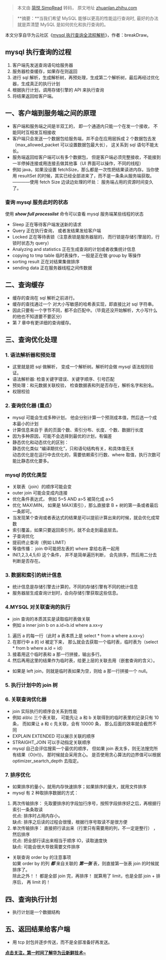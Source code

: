 > 本文由 [简悦 SimpRead](http://ksria.com/simpread/) 转码， 原文地址 [zhuanlan.zhihu.com](https://zhuanlan.zhihu.com/p/453446764)

> **摘要：**当我们希望 MySQL 能够以更高的性能运行查询时, 最好的办法就是弄清楚 MySQL 是如何优化和执行查询的。

本文分享自华为云社区《[mysql 执行查询全流程解析](https://link.zhihu.com/?target=https%3A//bbs.huaweicloud.com/blogs/314468%3Futm_source%3Dzhihu%26utm_medium%3Dbbs-ex%26utm_campaign%3Dei%26utm_content%3Dcontent)》，作者：breakDraw。

mysql 执行查询的过程
-------------

1.  客户端先发送查询语句给服务器
2.  服务器检查缓存，如果存在则返回
3.  进行 sql 解析，生成解析树，再预处理，生成第二个解析树，最后再经过优化器，生成真正的执行计划
4.  根据执行计划，调用存储引擎的 API 来执行查询
5.  将结果返回给客户端。

一、客户端到服务端之间的原理
--------------

*   客户端和服务端之间是半双工的， 即一个通道内只能一个在发一个接收， 不能同时互相发互相接收
*   客户端只会发送一个数据包给服务端，并不会在应用层拆成 2 个数据包去发（max_allowed_packet 可以设置数据包最大长）， 这关系到 sql 语句不能太长。
*   服务端返回给客户端可以有多个数据包， 但是客户端必须完整接收，不能接到一半停掉连接或用连接去做其他事（UI 界面可以操作，不同的线程）
*   例如 java，如果没设置 fetchSize，那么都是一次性把结果读进内存。当你使用 resultSet 的时候，其实已经全部进来了，而不是一条条从服务端获取。————使用 fetch Size 边读边处理的坏处： 服务端占用的资源时间变久了。

### 查询 mysql 服务此时的状态

使用 **_show full processlist_** 命令可以查看 mysql 服务端某些线程的状态

*   Sleep 正在等待客户端发送新的请求
*   Query 正在执行查询， 或者发结果发给客户端
*   Locked 正在等待表锁（注意表锁是服务器层的， 而行锁是存储引擎层的，行锁时状态为 query）
*   Analyzing and statistics 正在生成查询的计划或者收集统计信息
*   copying to tmp table 临时表操作，一般是正在做 group by 等操作
*   sorting result 正在对结果集做排序
*   sending data 正在服务器线程之间传数据

二、查询缓存
------

*   缓存的查询在 sql 解析之前进行。
*   缓存的查找通过一个 对大小写敏感的哈希表实现，即直接比对 sql 字符串。
*   因此只要有一个字节不同，都不会匹配中。（毕竟还没开始解析，大小写什么的他也不知道要不要区分）
*   第 7 章中有更详细的查询缓存。

三、查询优化处理
--------

### 1. 语法解析器和预处理

*   这里就是把 sql 做解析， 变成一个解析树。解析时会做 mysql 语法规则验证。
*   语法解析器: 检查关键字错误、关键字顺序、引号匹配
*   预处理：和元数据关联校验， 检查数据表和列是否存在，解析名字和别名。
*   权限校验

### 2. 查询优化器 (重点）

*   mysql 可能会生成多种计划， 他会分别计算一个预测成本值，然后选一个成本最小的计划
*   计算信息来自于 表的页面个数、索引分布、长度、个数、数据行长度
*   因为多种原因，可能不会选择到最优的计划，有偏差
*   静态优化和动态优化的区别：  
    静态优化类似 “编译期优化”，只和语句结构有关，和具体值无关  
    动态优化是在运行中去优化的，需要依赖索引行数、where 取值，执行次数可能比静态优化要多。

### mysql 的优化类型

*   关联表（join）的顺序可能会变
*   outer join 可能会变成内连接
*   优化条件表达式， 例如 5=5 AND a>5 被简化成 a>5
*   优化 MAX\MIN， 如果是 MAX(索引），那么直接拿 B + 树的第一条或者最后一条即可。
*   当发现某个查询或者表达式的结果是可以提前计算出来的时候，就会优化成常数
*   索引覆盖，如果只要返回索引列，就不会走到最底层去。
*   子查询优化
*   提前终止查询（例如 LIMIT）
*   等值传播： join 中可能把左表的 where 拿给右表一起用
*   IN(1,2,3,4,5,6) 这个条件， 并不是简单遍历判断， 会先排序，然后用二分去判断是否存在。

### 3. 数据和索引的统计信息

*   统计信息是存储引擎去计算的，不同的存储引擎有不同的统计信息
*   服务器层生成查询计划时，会向存储引擎获取这些信息。

### 4.MYSQL 对关联查询的执行

*   join 查询的本质其实是读取临时表做关联
*   例如 a inner join b on a.id=b.id where a.xx=y

1.  遍历 a 的每一行（此时 a 表本质上是 select * from a where a.xx=y）
2.  在那行中 a 的 id 被定下来， 那么就会去获取一个临时表，临时表为（select * from b where a.id = id）
3.  接着用这个临时表和 a 那一行拼接，输出多行。
4.  然后再用这里的结果作为临时表，给更上层的关联去用（嵌套查询的含义）。

*   如果是 left join，则就是临时表如果为空，则给 a 那一行拼接一个 null。

### 5. 执行计划中的 join 树

### 6. 关联查询优化器

*   join 实际执行的顺序会关系到性能
*   例如 a\b\c 三个表关联， 可能先让 a 和 b 关联得到的临时表里的记录只有 10 条， 而如果让 a 和 c 先关联，会有 10000 条， 那么后面的效率就会截然不同
*   EXPLAIN EXTENDED 可以展示关联的顺序
*   STRAIGHT_JOIN 可以手动指定关联顺序
*   mysql 自己会评估搜索一个最优的顺序， 但如果 join 表太多，则无法搜完所有结果（O(n!))， 那时候就会采用贪心。 是否使用贪心算法的边界值可以根据 optimizer_seartch_depth 去指定。

### 7. 排序优化

*   如果排序的量小，就用内存快速排序；如果排序的量大，就用文件排序
*   mysql 有 2 种取排序数据的方式：

1.  两次传输排序： 先取要排序的字段加行序号，按照字段排序好之后，再根据行索引一条条取读  
    优点: 排序时占用内存小。  
    缺点: 排序之后读的过程会很慢，根据行序号取读不是很方便
2.  单次传输排序： 直接把行读出来（行里只有需要用的列，不一定是整行） ，然后排序  
    优点: 把全部行读出来相当于顺序 IO，读取速度快  
    缺点: 可能会很大导致需要文件排序

*   关联查询 order by 的注意事项  
    如果 order by 的列 **_都_** 来自关联的 **_第一张_** 表，则直接第一张表 join 的时候就排序了。  
    除此之外！！ 都是全部 join 完，再排序！ 就算用了 limit，也是全部 join + 排序后， 再 limit 的！

四、查询执行计划
--------

*   执行计划是一个数据结构

五、返回结果给客户端
----------

*   用 tcp 封包并逐步传送，而不是全部准备好再发送。

**[点击关注，第一时间了解华为云新鲜技术~](https://link.zhihu.com/?target=https%3A//bbs.huaweicloud.com/blogs%3Futm_source%3Dzhihu%26utm_medium%3Dbbs-ex%26utm_campaign%3Dei%26utm_content%3Dcontent)**